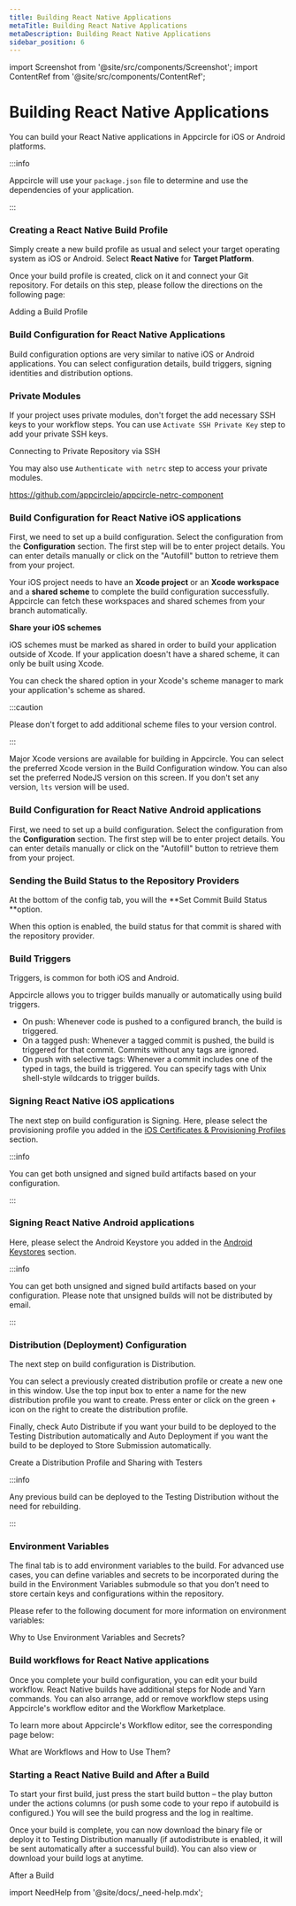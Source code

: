 ```yaml
---
title: Building React Native Applications
metaTitle: Building React Native Applications
metaDescription: Building React Native Applications
sidebar_position: 6
---
```


import Screenshot from '@site/src/components/Screenshot';
import ContentRef from '@site/src/components/ContentRef';

# Building React Native Applications

You can build your React Native applications in Appcircle for iOS or Android platforms.

:::info

Appcircle will use your `package.json` file to determine and use the dependencies of your application.

:::

### Creating a React Native Build Profile

Simply create a new build profile as usual and select your target operating system as iOS or Android. Select **React Native** for **Target Platform**.

<Screenshot url='https://cdn.appcircle.io/docs/assets/create-react-native-build-profile.png' />

Once your build profile is created, click on it and connect your Git repository. For details on this step, please follow the directions on the following page:

<ContentRef url="/build/adding-a-build-profile">Adding a Build Profile</ContentRef>

### Build Configuration for React Native Applications

Build configuration options are very similar to native iOS or Android applications. You can select configuration details, build triggers, signing identities and distribution options.

### Private Modules

If your project uses private modules, don't forget the add necessary SSH keys to your workflow steps. You can use `Activate SSH Private Key` step to add your private SSH keys.

<ContentRef url="/build/adding-a-build-profile/connecting-to-private-repository-via-ssh">Connecting to Private Repository via SSH</ContentRef>

You may also use `Authenticate with netrc` step to access your private modules.

https://github.com/appcircleio/appcircle-netrc-component

### Build Configuration for React Native iOS applications

First, we need to set up a build configuration. Select the configuration from the **Configuration** section. The first step will be to enter project details. You can enter details manually or click on the "Autofill" button to retrieve them from your project.

Your iOS project needs to have an **Xcode project** or an **Xcode workspace** and a **shared scheme** to complete the build configuration successfully. Appcircle can fetch these workspaces and shared schemes from your branch automatically.

**Share your iOS schemes**

iOS schemes must be marked as shared in order to build your application outside of Xcode. If your application doesn't have a shared scheme, it can only be built using Xcode.

You can check the shared option in your Xcode's scheme manager to mark your application's scheme as shared.

:::caution

Please don't forget to add additional scheme files to your version control.

:::

Major Xcode versions are available for building in Appcircle. You can select the preferred Xcode version in the Build Configuration window. You can also set the preferred NodeJS version on this screen. If you don't set any version, `lts` version will be used.

<Screenshot url='https://cdn.appcircle.io/docs/assets/create-react-native-build-edit-configuration-ios.png' />

### Build Configuration for React Native Android applications

First, we need to set up a build configuration. Select the configuration from the **Configuration** section. The first step will be to enter project details. You can enter details manually or click on the "Autofill" button to retrieve them from your project.

<Screenshot url='https://cdn.appcircle.io/docs/assets/create-react-native-build-edit-configuration-android.png' />

### Sending the Build Status to the Repository Providers

At the bottom of the config tab, you will the **Set Commit Build Status **option.

<Screenshot url='https://cdn.appcircle.io/docs/assets/create-react-native-ios-build-commit-status.png' />

When this option is enabled, the build status for that commit is shared with the repository provider.

<Screenshot url='https://cdn.appcircle.io/docs/assets/image (213).png' />

<Screenshot url='https://cdn.appcircle.io/docs/assets/appcircle-github-commit-status-pass.png' />

### Build Triggers

Triggers, is common for both iOS and Android.

Appcircle allows you to trigger builds manually or automatically using build triggers.

- On push: Whenever code is pushed to a configured branch, the build is triggered.
- On a tagged push: Whenever a tagged commit is pushed, the build is triggered for that commit. Commits without any tags are ignored.
- On push with selective tags: Whenever a commit includes one of the typed in tags, the build is triggered. You can specify tags with Unix shell-style wildcards to trigger builds.

### Signing React Native iOS applications

The next step on build configuration is Signing. Here, please select the provisioning profile you added in the [iOS Certificates & Provisioning Profiles](../signing-identities/ios-certificates-and-provisioning-profiles.md) section.

:::info

You can get both unsigned and signed build artifacts based on your configuration.

:::

<Screenshot url='https://cdn.appcircle.io/docs/assets/build-ios-signing-empty.png' />

### Signing React Native Android applications

Here, please select the Android Keystore you added in the [Android Keystores](../signing-identities/android-keystores.md) section.

:::info

You can get both unsigned and signed build artifacts based on your configuration. Please note that unsigned builds will not be distributed by email.

:::


### Distribution (Deployment) Configuration

The next step on build configuration is Distribution.

You can select a previously created distribution profile or create a new one in this window. Use the top input box to enter a name for the new distribution profile you want to create. Press enter or click on the green + icon on the right to create the distribution profile.

Finally, check Auto Distribute if you want your build to be deployed to the Testing Distribution automatically and Auto Deployment if you want the build to be deployed to Store Submission automatically.

<ContentRef url="/distribute/create-or-select-a-distribution-profile">
  Create a Distribution Profile and Sharing with Testers
</ContentRef>

:::info

Any previous build can be deployed to the Testing Distribution without the need for rebuilding.

:::

### Environment Variables

The final tab is to add environment variables to the build. For advanced use cases, you can define variables and secrets to be incorporated during the build in the Environment Variables submodule so that you don’t need to store certain keys and configurations within the repository.

Please refer to the following document for more information on environment variables:

<ContentRef url="/environment-variables">
  Why to Use Environment Variables and Secrets?
</ContentRef>

### Build workflows for React Native applications

Once you complete your build configuration, you can edit your build workflow. React Native builds have additional steps for Node and Yarn commands. You can also arrange, add or remove workflow steps using Appcircle's workflow editor and the Workflow Marketplace.

To learn more about Appcircle's Workflow editor, see the corresponding page below:

<ContentRef url="/workflows/why-to-use-workflows">What are Workflows and How to Use Them?</ContentRef>

### Starting a React Native Build and After a Build

To start your first build, just press the start build button – the play button under the actions columns (or push some code to your repo if autobuild is configured.) You will see the build progress and the log in realtime.

Once your build is complete, you can now download the binary file or deploy it to Testing Distribution manually (if autodistribute is enabled, it will be sent automatically after a successful build). You can also view or download your build logs at anytime.

<ContentRef url="/build/after-a-build">After a Build</ContentRef>

import NeedHelp from '@site/docs/\_need-help.mdx';

<NeedHelp />
